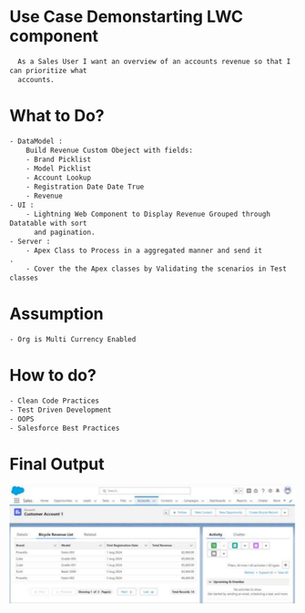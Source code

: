 # Use Case Demonstarting LWC component
      As a Sales User I want an overview of an accounts revenue so that I can prioritize what 
      accounts.
# What to Do?
    - DataModel :
        Build Revenue Custom Obeject with fields:
        - Brand Picklist 
        - Model Picklist 
        - Account Lookup
        - Registration Date Date True
        - Revenue
    - UI :
        - Lightning Web Component to Display Revenue Grouped through Datatable with sort 
          and pagination.
    - Server :
        - Apex Class to Process in a aggregated manner and send it 
    .
        - Cover the the Apex classes by Validating the scenarios in Test classes
# Assumption
    - Org is Multi Currency Enabled
# How to do?
    - Clean Code Practices
    - Test Driven Development
    - OOPS
    - Salesforce Best Practices
# Final Output
 ![alt text](https://github.com/nishant-wavhal/DemonstrateLWCDatatable/blob/master/Recipe1.PNG)
